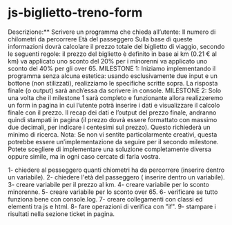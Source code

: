 # js-biglietto-treno-form

Descrizione:\*\* Scrivere un programma che chieda all’utente:
Il numero di chilometri da percorrere
Età del passeggero Sulla base di queste informazioni dovrà calcolare il prezzo totale del biglietto di viaggio, secondo le seguenti regole:
il prezzo del biglietto è definito in base ai km (0.21 € al km)
va applicato uno sconto del 20% per i minorenni
va applicato uno sconto del 40% per gli over 65.
MILESTONE 1: Iniziamo implementando il programma senza alcuna estetica: usando esclusivamente due input e un bottone (non stilizzati), realizziamo le specifiche scritte sopra. La risposta finale (o output) sarà anch’essa da scrivere in console.
MILESTONE 2: Solo una volta che il milestone 1 sarà completo e funzionante allora realizzeremo un form in pagina in cui l’utente potrà inserire i dati e visualizzare il calcolo finale con il prezzo. Il recap dei dati e l’output del prezzo finale, andranno quindi stampati in pagina (il prezzo dovrà essere formattato con massimo due decimali, per indicare i centesimi sul prezzo). Questo richiederà un minimo di ricerca.
Nota: Se non vi sentite particolarmente creativi, questa potrebbe essere un’implementazione da seguire per il secondo milestone. Potete scegliere di implementare una soluzione completamente diversa oppure simile, ma in ogni caso cercate di farla vostra.

1- chiedere al pesseggero quanti chiometri ha da percorrere (inserire dentro un variabile).
2- chiedere l'età del passeggero ( inserire dentro un variabile).
3- creare variabile per il prezzo al km.
4- creare variabile per lo sconto minorenne.
5- creare variabile per lo sconto over 65.
6- verificare se tutto funziona bene con console.log.
7- creare collegamenti con classi ed elementi tra js e html.
8- fare operazioni di verifica con "if".
9- stampare i risultati nella sezione ticket in pagina.
